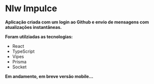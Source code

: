 # Nlw Impulce

**Aplicação criada com um login ao Github e envio de mensagens com atualizações instantâneas.**

**Foram utilziadas as tecnologias:**

* React
* TypeScript
* Vipes
* Prisma
* Socket

**Em andamento, em breve versão mobile...**
